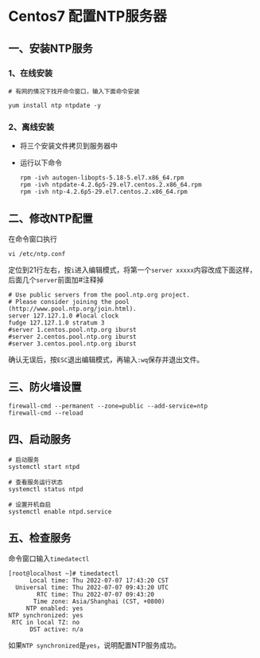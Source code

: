 # Centos7 配置NTP服务器



## 一、安装NTP服务

### 1、在线安装

```
# 有网的情况下找开命令窗口，输入下面命令安装

yum install ntp ntpdate -y
```

### 2、离线安装

- 将三个安装文件拷贝到服务器中

- 运行以下命令

  ```
  rpm -ivh autogen-libopts-5.18-5.el7.x86_64.rpm
  rpm -ivh ntpdate-4.2.6p5-29.el7.centos.2.x86_64.rpm
  rpm -ivh ntp-4.2.6p5-29.el7.centos.2.x86_64.rpm
  ```



## 二、修改NTP配置

在命令窗口执行

```
vi /etc/ntp.conf
```

定位到21行左右，按`i`进入编辑模式，将第一个`server xxxxx`内容改成下面这样，后面几个`server`前面加#注释掉

```
# Use public servers from the pool.ntp.org project.
# Please consider joining the pool (http://www.pool.ntp.org/join.html).
server 127.127.1.0 #local clock
fudge 127.127.1.0 stratum 3
#server 1.centos.pool.ntp.org iburst
#server 2.centos.pool.ntp.org iburst
#server 3.centos.pool.ntp.org iburst

```

确认无误后，按`ESC`退出编辑模式，再输入`:wq`保存并退出文件。



## 三、防火墙设置

```
firewall-cmd --permanent --zone=public --add-service=ntp
firewall-cmd --reload
```



## 四、启动服务

```
# 启动服务
systemctl start ntpd

# 查看服务运行状态
systemctl status ntpd

# 设置开机自启
systemctl enable ntpd.service
```



## 五、检查服务

命令窗口输入`timedatectl`

```
[root@localhost ~]# timedatectl
      Local time: Thu 2022-07-07 17:43:20 CST
  Universal time: Thu 2022-07-07 09:43:20 UTC
        RTC time: Thu 2022-07-07 09:43:20
       Time zone: Asia/Shanghai (CST, +0800)
     NTP enabled: yes
NTP synchronized: yes
 RTC in local TZ: no
      DST active: n/a
```

如果`NTP synchronized`是`yes`，说明配置NTP服务成功。

